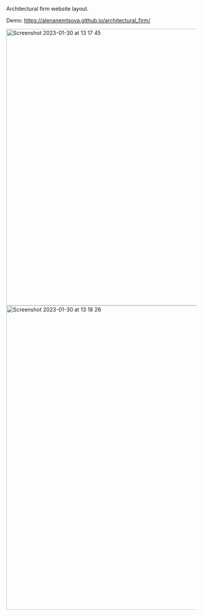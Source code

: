 Architectural firm website layout.

Demo: https://alenanemtsova.github.io/architectural_firm/

<img width="733" alt="Screenshot 2023-01-30 at 13 17 45" src="https://user-images.githubusercontent.com/91337360/215450286-d1a001b0-b7b9-4eec-8c22-d681476a4485.png">
<img width="806" alt="Screenshot 2023-01-30 at 13 18 26" src="https://user-images.githubusercontent.com/91337360/215450297-8c624990-5071-4608-81a7-481e3bc5ce84.png">
